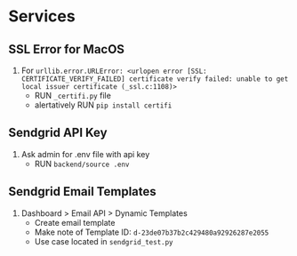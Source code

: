 # Services

## SSL Error for MacOS

1. For `urllib.error.URLError: <urlopen error [SSL: CERTIFICATE_VERIFY_FAILED] certificate verify failed: unable to get local issuer certificate (_ssl.c:1108)>`
   - RUN `_certifi.py` file
   - alertatively RUN `pip install certifi`

## Sendgrid API Key

1. Ask admin for .env file with api key
   - RUN `backend/source .env`

## Sendgrid Email Templates

1. Dashboard > Email API > Dynamic Templates
   - Create email template
   - Make note of Template ID: `d-23de07b37b2c429480a92926287e2055`
   - Use case located in `sendgrid_test.py`
